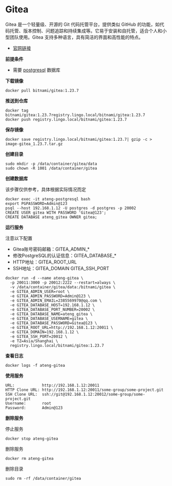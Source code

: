# Gitea

Gitea 是一个轻量级、开源的 Git 代码托管平台，提供类似 GitHub 的功能，如代码托管、版本控制、问题追踪和持续集成等。它易于安装和自托管，适合个人和小型团队使用。Gitea 支持多种语言，具有简洁的界面和高性能的特点。

- [官网链接](https://about.gitea.com/)

**前提条件**

- 需要 [postgresql](/work/docker/service/postgresql/) 数据库

**下载镜像**

```
docker pull bitnami/gitea:1.23.7
```

**推送到仓库**

```
docker tag bitnami/gitea:1.23.7registry.lingo.local/bitnami/gitea:1.23.7
docker push registry.lingo.local/bitnami/gitea:1.23.7
```

**保存镜像**

```
docker save registry.lingo.local/bitnami/gitea:1.23.7| gzip -c > image-gitea_1.23.7.tar.gz
```

**创建目录**

```
sudo mkdir -p /data/container/gitea/data
sudo chown -R 1001 /data/container/gitea
```

**创建数据库**

该步骤仅供参考，具体根据实际情况而定

```
docker exec -it ateng-postgresql bash
export PGPASSWORD=Admin@123
psql --host 192.168.1.12 -U postgres -d postgres -p 20002
CREATE USER gitea WITH PASSWORD 'Gitea@123';
CREATE DATABASE ateng_gitea OWNER gitea;
```

**运行服务**

注意以下配置

- Gitea账号密码邮箱：GITEA_ADMIN_*
- 修改PostgreSQL的认证信息：GITEA_DATABASE_*
- HTTP地址：GITEA_ROOT_URL
- SSH地址：GITEA_DOMAIN GITEA_SSH_PORT

```
docker run -d --name ateng-gitea \
  -p 20011:3000 -p 20012:2222 --restart=always \
  -v /data/container/gitea/data:/bitnami/gitea \
  -e GITEA_ADMIN_USER=root \
  -e GITEA_ADMIN_PASSWORD=Admin@123 \
  -e GITEA_ADMIN_EMAIL=2385569970@qq.com \
  -e GITEA_DATABASE_HOST=192.168.1.12 \
  -e GITEA_DATABASE_PORT_NUMBER=20002 \
  -e GITEA_DATABASE_NAME=ateng_gitea \
  -e GITEA_DATABASE_USERNAME=gitea \
  -e GITEA_DATABASE_PASSWORD=Gitea@123 \
  -e GITEA_ROOT_URL=http://192.168.1.12:20011 \
  -e GITEA_DOMAIN=192.168.1.12 \
  -e GITEA_SSH_PORT=20012 \
  -e TZ=Asia/Shanghai \
  registry.lingo.local/bitnami/gitea:1.23.7
```

**查看日志**

```
docker logs -f ateng-gitea
```

**使用服务**

```
URL:            http://192.168.1.12:20011
HTTP Clone URL: http://192.168.1.12:20011/some-group/some-project.git
SSH Clone URL:  ssh://git@192.168.1.12:20012/some-group/some-project.git
Username:       root
Password:       Admin@123
```

**删除服务**

停止服务

```
docker stop ateng-gitea
```

删除服务

```
docker rm ateng-gitea
```

删除目录

```
sudo rm -rf /data/container/gitea
```

